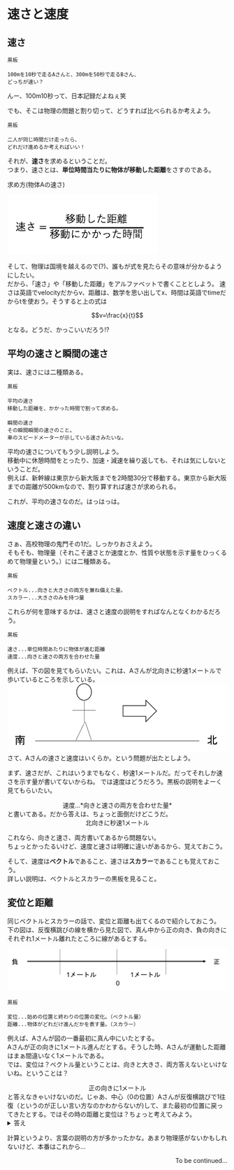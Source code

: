 # 速さと速度
## 速さ


```
黒板

100mを10秒で走るAさんと、300mを50秒で走るBさん、
どっちが速い？
```

んー、100m10秒って、日本記録だよねぇ笑

でも、そこは物理の問題と割り切って、どうすれば比べられるか考えよう。

```
黒板

二人が同じ時間だけ走ったら、
どれだけ進めるか考えればいい！
```

それが、**速さ**を求めるということだ。  
つまり、速さとは、**単位時間当たりに物体が移動した距離**をさすのである。

求め方(物体Aの速さ)

![速さ=距離わる時間](velo-eq.png "速さの式")

そして、物理は国境を越えるので(?)、誰もが式を見たらその意味が分かるようにしたい。  
だから、「速さ」や「移動した距離」をアルファベットで書くこととしよう。
速さは英語でvelocityだからv、距離は、数学を思い出してx、時間は英語でtimeだからtを使おう。そうすると上の式は

$$v=\frac{x}{t}$$

となる。どうだ、かっこいいだろう!?

## 平均の速さと瞬間の速さ

実は、速さには二種類ある。

```
黒板  

平均の速さ
移動した距離を、かかった時間で割って求める。  
 
瞬間の速さ
その瞬間瞬間の速さのこと。  
車のスピードメーターが示している速さみたいな。

```

平均の速さについてもう少し説明しよう。  
移動中に休憩時間をとったり、加速・減速を繰り返しても、それは気にしないということだ。  
例えば、新幹線は東京から新大阪までを2時間30分で移動する。東京から新大阪までの距離が500kmなので、割り算すれば速さが求められる。  

これが、平均の速さなのだ。はっはっは。 

## 速度と速さの違い

さぁ、高校物理の鬼門その1だ。しっかりおさえよう。  
そもそも、物理量（それこそ速さとか速度とか、性質や状態を示す量をひっくるめて物理量という。）には二種類ある。

```
黒板

ベクトル...向きと大きさの両方を兼ね備えた量。
スカラー...大きさのみを持つ量

```

これらが何を意味するかは、速さと速度の説明をすればなんとなくわかるだろう。

```
黒板

速さ...単位時間あたりに物体が進む距離
速度...向きと速さの両方を合わせた量
```

例えば、下の図を見てもらいたい。これは、Aさんが北向きに秒速1メートルで歩いているところを示している。
![Aさんが歩く図](sokudo.png "Aさんが歩く図")  
さて、Aさんの速さと速度はいくらか。という問題が出たとしよう。

まず、速さだが、これはいうまでもなく、秒速1メートルだ。だってそれしか速さを示す量が書いてないからね。
では速度はどうだろう。黒板の説明をよーく見てもらいたい。  
<div style="text-align:center";>
速度...*向きと速さの両方を合わせた量*  
</div>
と書いてある。だから答えは、ちょっと面倒だけどこうだ。  

<div style="text-align:center";>
北向きに秒速1メートル  
</div>

これなら、向きと速さ、両方書いてあるから問題ない。  
ちょっとかったるいけど、速度と速さは明確に違いがあるから、覚えておこう。

そして、速度は**ベクトル**であること、速さは**スカラー**であることも覚えておこう。  
詳しい説明は、ベクトルとスカラーの黒板を見ること。

## 変位と距離

同じベクトルとスカラーの話で、変位と距離も出てくるので紹介しておこう。  
下の図は、反復横跳びの線を横から見た図で、真ん中から正の向き、負の向きにそれぞれ1メートル離れたところに線があるとする。  


![反復横跳びの図](hanpuku.png "反復横とびの図") 


```
黒板

変位...始めの位置と終わりの位置の変化。（ベクトル量）
距離...物体がどれだけ進んだかを表す量。（スカラー）

```
  
  
例えば、Aさんが図の一番最初に真ん中にいたとする。  
Aさんが正の向きに1メートル進んだとする。そうした時、Aさんが運動した距離はまぁ間違いなく1メートルである。   
では、変位は？ベクトル量ということは、向きと大きさ、両方答えないといけないね。ということは？
<div style="text-align:center";>
正の向きに1メートル  
</div>
と答えなきゃいけないのだ。じゃあ、中心（0の位置）Aさんが反復横跳びで1往復（というのが正しい言い方なのかわからないが)して、また最初の位置に戻ってきたとする。ではその時の距離と変位は？ちょっと考えてみよう。

<details><summary>答え</summary><div>  

距離...右に1メートル、戻って1メートル、左に1メートル、戻って1メートルだから、答えは**4メートル**

変位
始めは0の位置にいて、終わりも0の位置にいることになる。つまり、始めの位置と終わりの位置で変化していないのだ。  
だから答えは**0**

</div></details>

計算というより、言葉の説明の方が多かったかな。あまり物理感がないかもしれないけど、本番はこれから...  

<div style="text-align:right";>
To be continued...
</div>